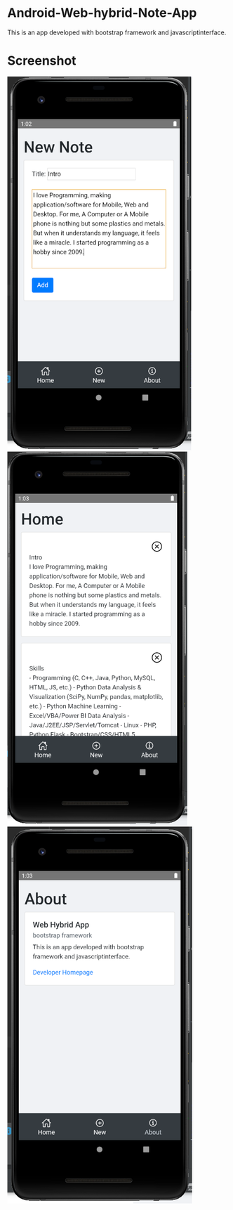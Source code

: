 # Android-Web-hybrid-Note-App
This is an app developed with bootstrap framework and javascriptinterface.

# Screenshot
![](https://raw.githubusercontent.com/bennywong0515/Android-Web-hybrid-Note-App/master/screen1.PNG)
![](https://raw.githubusercontent.com/bennywong0515/Android-Web-hybrid-Note-App/master/screen2.PNG)
![](https://raw.githubusercontent.com/bennywong0515/Android-Web-hybrid-Note-App/master/screen3.PNG)
